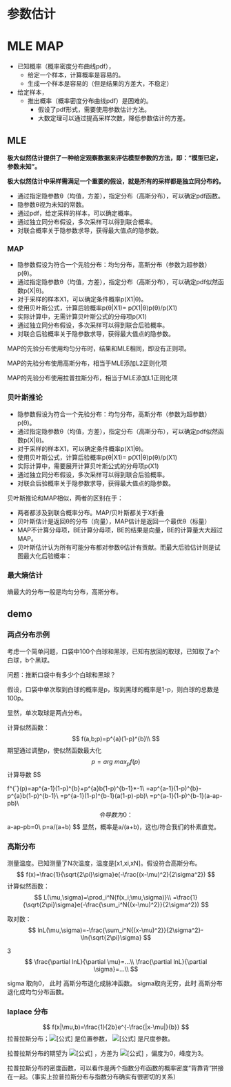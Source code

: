 # 参数估计


# MLE MAP





- 已知概率（概率密度分布曲线pdf），
  - 给定一个样本，计算概率是容易的。
  - 生成一个样本是容易的（但是结果的方差大，不稳定）
- 给定样本，
  - 推出概率（概率密度分布曲线pdf）是困难的。
    - 假设了pdf形式，需要使用参数估计方法。
    - 大数定理可以通过提高采样次数，降低参数估计的方差。



## MLE

**极大似然估计提供了一种给定观察数据来评估模型参数的方法，即：“模型已定，参数未知”。**

**极大似然估计中采样需满足一个重要的假设，就是所有的采样都是独立同分布的。**

- 通过指定隐参数θ（均值，方差），指定分布（高斯分布），可以确定pdf函数。
- 隐参数θ视为未知的常数。
- 通过pdf，给定采样的样本，可以确定概率。
- 通过独立同分布假设，多次采样可以得到联合概率。
- 对联合概率关于隐参数求导，获得最大值点的隐参数。

### MAP

- 隐参数假设为符合一个先验分布：均匀分布，高斯分布（参数为超参数）p(θ)。
- 通过指定隐参数θ（均值，方差），指定分布（高斯分布），可以确定pdf似然函数p(X|θ)。
- 对于采样的样本X1，可以确定条件概率p(X1|θ)。
- 使用贝叶斯公式，计算后验概率p(θ|X1)= p(X1|θ)p(θ)/p(X1)
- 实际计算中，无需计算贝叶斯公式的分母项p(X1)
- 通过独立同分布假设，多次采样可以得到联合后验概率。
- 对联合后验概率关于隐参数求导，获得最大值点的隐参数。



MAP的先验分布使用均匀分布时，结果和MLE相同，即没有正则项。

MAP的先验分布使用高斯分布，相当于MLE添加L2正则化项

MAP的先验分布使用拉普拉斯分布，相当于MLE添加L1正则化项





### 贝叶斯推论

- 隐参数假设为符合一个先验分布：均匀分布，高斯分布（参数为超参数）p(θ)。
- 通过指定隐参数θ（均值，方差），指定分布（高斯分布），可以确定pdf似然函数p(X|θ)。
- 对于采样的样本X1，可以确定条件概率p(X1|θ)。
- 使用贝叶斯公式，计算后验概率p(θ|X1)= p(X1|θ)p(θ)/p(X1)
- 实际计算中，需要展开计算贝叶斯公式的分母项p(X1)
- 通过独立同分布假设，多次采样可以得到联合后验概率。
- 对联合后验概率关于隐参数求导，获得最大值点的隐参数。



贝叶斯推论和MAP相似，两者的区别在于：

- 两者都涉及到联合概率分布。MAP/贝叶斯都关于X折叠
- 贝叶斯估计是返回θ的分布（向量），MAP估计是返回一个最优θ（标量）
- MAP不计算分母项，BE计算分母项，BE的结果是向量，BE的计算量大大超过MAP。
- 贝叶斯估计认为所有可能分布都对参数θ估计有贡献。而最大后验估计则是试图最大化后验概率：



### 最大熵估计

熵最大的分布一般是均匀分布，高斯分布。

## demo

### 两点分布示例

考虑一个简单问题，口袋中100个白球和黑球，已知有放回的取球，已知取了a个白球，b个黑球。

问题：推断口袋中有多少个白球和黑球？



假设，口袋中单次取到白球的概率是p，取到黑球的概率是1-p，则白球的总数是100p。

显然，单次取球是两点分布。

计算似然函数：
$$
f(a,b;p)=p^{a}(1-p)^{b}\\
$$
期望通过调整p，使似然函数最大化
$$
p = arg\ max_pf(p)
$$
计算导数
$$

f^{`}(p)=ap^{a-1}(1-p)^{b}+p^{a}b(1-p)^{b-1}*-1\\
=ap^{a-1}(1-p)^{b}-p^{a}b(1-p)^{b-1}\\
=p^{a-1}(1-p)^{b-1}(a(1-p)-pb)\\
=p^{a-1}(1-p)^{b-1}(a-ap-pb)\\
$$
令导数为0：
$$
a-ap-pb=0\\
p=a/(a+b)
$$
显然，概率是a/(a+b)，这也/符合我们的朴素直觉。

### 高斯分布

测量温度。已知测量了N次温度，温度是[x1,xi,xN]。假设符合高斯分布。
$$
f(x)=\frac{1}{\sqrt{2\pi}\sigma}e(-\frac{(x-\mu)^2}{2\sigma^2})
$$
计算似然函数：
$$
L(\mu,\sigma)=\prod_i^N{f(x_i;\mu,\sigma)}\\
=\frac{1}{\sqrt{2\pi}\sigma}e(-\frac{\sum_i^N{(x-\mu)^2}}{2\sigma^2})
$$


取对数：
$$
lnL(\mu,\sigma)=-\frac{\sum_i^N{(x-\mu)^2}}{2\sigma^2}-\ln{\sqrt{2\pi}\sigma}
$$


3
$$
\frac{\partial lnL}{\partial \mu}=...\\
\frac{\partial lnL}{\partial \sigma}=...\\
$$


sigma 取向0， 此时 高斯分布退化成脉冲函数。
sigma取向无穷，此时 高斯分布退化成均匀分布函数。

### laplace 分布




$$
f(x|\mu,b)=\frac{1}{2b}e^{-\frac{|x-\mu|}{b}}
$$
拉普拉斯分布；![[公式]](https://www.zhihu.com/equation?tex=%5Cmu) 是位置参数， ![[公式]](https://www.zhihu.com/equation?tex=b) 是尺度参数。

拉普拉斯分布的期望为 ![[公式]](https://www.zhihu.com/equation?tex=%5Cmu) ，方差为 ![[公式]](https://www.zhihu.com/equation?tex=2b%5E2) ，偏度为0，峰度为3。

拉普拉斯分布的密度函数，可以看作是两个指数分布函数的概率密度“背靠背”拼接在一起。（事实上拉普拉斯分布与指数分布确实有很密切的关系）